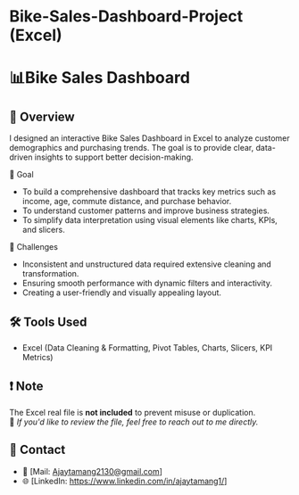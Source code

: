 # Bike-Sales-Dashboard-Project (Excel)
# 📊Bike Sales Dashboard

## 📌 Overview
I designed an interactive Bike Sales Dashboard in Excel to analyze customer demographics and purchasing trends. The goal is to provide clear, data-driven insights to support better decision-making.

🎯 Goal
- To build a comprehensive dashboard that tracks key metrics such as income, age, commute distance, and purchase behavior.
- To understand customer patterns and improve business strategies.
- To simplify data interpretation using visual elements like charts, KPIs, and slicers.

🚧 Challenges
- Inconsistent and unstructured data required extensive cleaning and transformation.
- Ensuring smooth performance with dynamic filters and interactivity.
- Creating a user-friendly and visually appealing layout.
  
## 🛠 Tools Used
- Excel (Data Cleaning & Formatting, Pivot Tables, Charts, Slicers, KPI Metrics)

## ❗ Note
The Excel real file is **not included** to prevent misuse or duplication.  
📩 *If you'd like to review the file, feel free to reach out to me directly.*

## 🔗 Contact
- 📧 [Mail: Ajaytamang2130@gmail.com]  
- 🌐 [LinkedIn: https://www.linkedin.com/in/ajaytamang1/]
